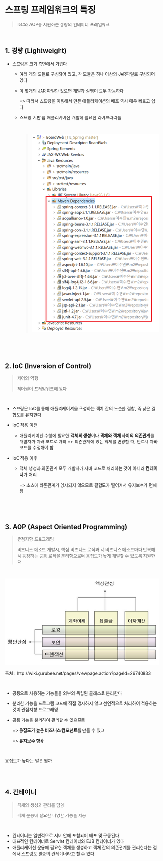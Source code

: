 # 스프링 프레임워크의 특징

> IoC와 AOP를 지원하는 경량의 컨테이너 프레임워크

<br>

## 1. 경량 (Lightweight)

- 스프링은 크기 측면에서 가볍다

  - 여러 개의 모듈로 구성되어 있고, 각 모듈은 하나 이상의 JAR파일로 구성되어 있다

  - 이 몇개의 JAR 파일만 있으면 개발과 실행이 모두 가능하다

    => 따라서 스프링을 이용해서 만든 애플리케이션의 배포 역시 매우 빠르고 쉽다
    
  - 스프링 기반 웹 애플리케이션 개발에 필요한 라이브러리들
  
    <br>
  
    > ![1576159099330](images/1576159099330.png)
  

<br>

<br>

<br>

## 2. IoC (Inversion of Control)

> 제어의 역행
>
> 제어권이 프레임워크에 있다

<br>

- 스프링은 IoC를 통해 애플리케이셔을 구성하는 객체 간의 느슨한 결합, 즉 낮은 결합도를 유지한다

- IoC 적용 이전

  - 애플리케이션 수행에 필요한 **객체의 생성**이나 **객체와 객체 사이의 의존관계**를 개발자가 자바 코드로 처리 => 의존관계에 있는 객체를 변경할 때, 반드시 자바 코드를 수정해야 함

- IoC 적용 이후

  - 객체 생성과 의존관계 모두 개발자가 자바 코드로 처리하는 것이 아니라 **컨테이너**가 처리

    => 소스에 의존관계가 명시되지 않으므로 결합도가 떨어져서 유지보수가 편해짐

<br>

<br>

<br>

## 3. AOP (Aspect Oriented Programming)

> 관점지향 프로그래밍
>
> 비즈니스 메소드 개발시, 핵심 비즈니스 로직과 각 비즈니스 메소드마다 반복해서 등장하는 공통 로직을 분리함으로써 응집도가 높게 개발할 수 있도록 지원한다

<br>

![img](images/6_SeparationofConcerns.jpg)

출처 : <http://wiki.gurubee.net/pages/viewpage.action?pageId=26740833>

<br>

- 공통으로 사용하는 기능들을 외부의 독립된 클래스로 분리한다

- 분리한 기능을 프로그램 코드에 직접 명시하지 않고 선언적으로 처리하여 적용하는 것이 관점지향 프로그래밍

- 공통 기능을 분리하여 관리할 수 있으므로

  => **응집도가 높은 비즈니스 컴포넌트**를 만들 수 있고

  => **유지보수 향상** 

<br>

응집도가 높다는 말은 뭘까

<br>

<br>

## 4. 컨테이너

> 객체의 생성과 관리를 담덩
>
> 객체 운용에 필요한 다양한 기능을 제공

<br>

- 컨테이너는 일반적으로 서버 안에 포함되어 배포 및 구동된다
- 대표적인 컨테이너로 Servlet 컨테이너와 EJB 컨테이너가 있다
- 애플리케이션 운용에 필요한 객체를 생성하고 객체 간의 의존관계를 관리한다는 점에서 스프링도 일종의 컨테이너라고 할 수 있다